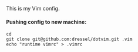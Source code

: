 This is my Vim config.
#### Pushing config to new machine:
```
cd
git clone git@github.com:dressel/dotvim.git .vim
echo "runtime vimrc" > .vimrc
```
